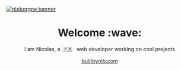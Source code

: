 [![nleborgne banner](https://user-images.githubusercontent.com/10797160/95275262-c1d35780-0893-11eb-8c9e-7a9355cc2524.png)](https://builtbynlb.com/)
<h1 align='center'> Welcome :wave:</h1>
<p align='center'> I am Nicolas, a &nbsp;🇫🇷 &nbsp; web developer working on cool projects</p>
<p align='center'><a target='_blank' href="https://builtbynlb.com">builtbynlb.com</a></p>
